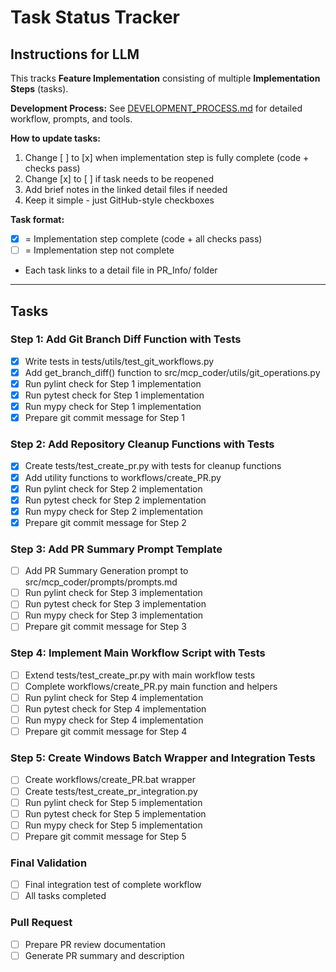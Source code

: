 # Task Status Tracker

## Instructions for LLM

This tracks **Feature Implementation** consisting of multiple **Implementation Steps** (tasks).

**Development Process:** See [DEVELOPMENT_PROCESS.md](./DEVELOPMENT_PROCESS.md) for detailed workflow, prompts, and tools.

**How to update tasks:**
1. Change [ ] to [x] when implementation step is fully complete (code + checks pass)
2. Change [x] to [ ] if task needs to be reopened
3. Add brief notes in the linked detail files if needed
4. Keep it simple - just GitHub-style checkboxes

**Task format:**
- [x] = Implementation step complete (code + all checks pass)
- [ ] = Implementation step not complete
- Each task links to a detail file in PR_Info/ folder

---

## Tasks

### Step 1: Add Git Branch Diff Function with Tests
- [x] Write tests in tests/utils/test_git_workflows.py
- [x] Add get_branch_diff() function to src/mcp_coder/utils/git_operations.py
- [x] Run pylint check for Step 1 implementation
- [x] Run pytest check for Step 1 implementation  
- [x] Run mypy check for Step 1 implementation
- [x] Prepare git commit message for Step 1

### Step 2: Add Repository Cleanup Functions with Tests
- [x] Create tests/test_create_pr.py with tests for cleanup functions
- [x] Add utility functions to workflows/create_PR.py
- [x] Run pylint check for Step 2 implementation
- [x] Run pytest check for Step 2 implementation
- [x] Run mypy check for Step 2 implementation
- [x] Prepare git commit message for Step 2

### Step 3: Add PR Summary Prompt Template
- [ ] Add PR Summary Generation prompt to src/mcp_coder/prompts/prompts.md
- [ ] Run pylint check for Step 3 implementation
- [ ] Run pytest check for Step 3 implementation
- [ ] Run mypy check for Step 3 implementation
- [ ] Prepare git commit message for Step 3

### Step 4: Implement Main Workflow Script with Tests
- [ ] Extend tests/test_create_pr.py with main workflow tests
- [ ] Complete workflows/create_PR.py main function and helpers
- [ ] Run pylint check for Step 4 implementation
- [ ] Run pytest check for Step 4 implementation
- [ ] Run mypy check for Step 4 implementation
- [ ] Prepare git commit message for Step 4

### Step 5: Create Windows Batch Wrapper and Integration Tests
- [ ] Create workflows/create_PR.bat wrapper
- [ ] Create tests/test_create_pr_integration.py
- [ ] Run pylint check for Step 5 implementation
- [ ] Run pytest check for Step 5 implementation
- [ ] Run mypy check for Step 5 implementation
- [ ] Prepare git commit message for Step 5

### Final Validation
- [ ] Final integration test of complete workflow
- [ ] All tasks completed

### Pull Request
- [ ] Prepare PR review documentation
- [ ] Generate PR summary and description
